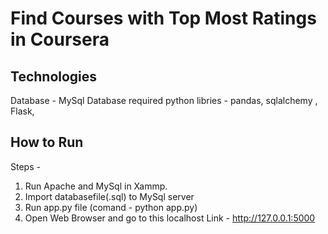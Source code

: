 # Find Courses with Top Most Ratings in Coursera

## Technologies
Database - MySql Database
required python libries - pandas, sqlalchemy , Flask, 


## How to Run
Steps -
1. Run Apache and MySql in Xammp.
2. Import databasefile(.sql) to MySql server
2. Run app.py file (comand - python app.py)
3. Open Web Browser and go to this localhost Link - http://127.0.0.1:5000
